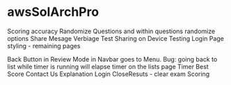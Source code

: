 # awsSolArchPro


Scoring accuracy
Randomize Questions and within questions randomize options
Share Mesage Verbiage
Test Sharing on Device
Testing
Login Page styling - remaining pages 


Back Button in  Review Mode in Navbar goes to Menu.
Bug: going back to list while timer is running will elapse timer on the lists page
Timer
Best Score
Contact Us
Explanation
Login
CloseResuts - clear exam
Scoring